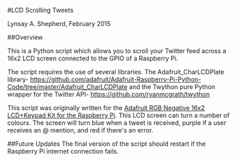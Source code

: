 #LCD Scrolling Tweets

Lynsay A. Shepherd, February 2015

##Overview

This is a Python script which allows you to scroll your Twitter feed across a 16x2 LCD screen connected to the GPIO of a Raspberry Pi.

The script requires the use of several libraries.  The Adafruit_CharLCDPlate library- https://github.com/adafruit/Adafruit-Raspberry-Pi-Python-Code/tree/master/Adafruit_CharLCDPlate and the Twython pure Python wrapper for the Twitter API- https://github.com/ryanmcgrath/twython

This script was originally written for the <a href="http://www.adafruit.com/product/1110">Adafruit RGB Negative 16x2 LCD+Keypad Kit for the Raspberry Pi</a>.  This LCD screen can turn a number of colours.  The screen will turn blue when a tweet is received, purple if a user receives an @ mention, and red if there's an error.

##Future Updates
The final version of the script should restart if the Raspberry Pi internet connection fails.
